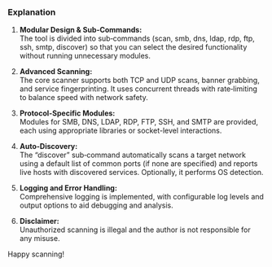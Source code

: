 ### Explanation

1. **Modular Design & Sub‑Commands:**  
   The tool is divided into sub‑commands (scan, smb, dns, ldap, rdp, ftp, ssh, smtp, discover) so that you can select the desired functionality without running unnecessary modules.

2. **Advanced Scanning:**  
   The core scanner supports both TCP and UDP scans, banner grabbing, and service fingerprinting. It uses concurrent threads with rate‑limiting to balance speed with network safety.

3. **Protocol-Specific Modules:**  
   Modules for SMB, DNS, LDAP, RDP, FTP, SSH, and SMTP are provided, each using appropriate libraries or socket-level interactions.

4. **Auto-Discovery:**  
   The “discover” sub‑command automatically scans a target network using a default list of common ports (if none are specified) and reports live hosts with discovered services. Optionally, it performs OS detection.

5. **Logging and Error Handling:**  
   Comprehensive logging is implemented, with configurable log levels and output options to aid debugging and analysis.

6. **Disclaimer:**  
   Unauthorized scanning is illegal and the author is not responsible for any misuse.

Happy scanning!
